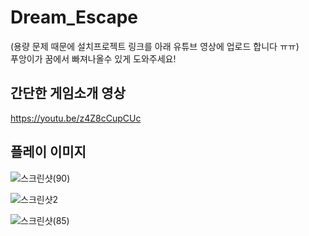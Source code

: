 # Dream_Escape
(용량 문제 때문에 설치프로젝트 링크를 아래 유튜브 영상에 업로드 합니다 ㅠㅠ)  
푸앙이가 꿈에서 빠져나올수 있게 도와주세요!

## 간단한 게임소개 영상

https://youtu.be/z4Z8cCupCUc           



## 플레이 이미지
   
![스크린샷(90)](https://user-images.githubusercontent.com/81098888/119979609-221b3300-bff6-11eb-9879-f104f230c371.png)


![스크린샷2](https://user-images.githubusercontent.com/81098888/119979071-678b3080-bff5-11eb-92ce-3a70902ad81b.png)


![스크린샷(85)](https://user-images.githubusercontent.com/81098888/119534272-af297680-bdc1-11eb-8779-c2c399a1add4.png)


